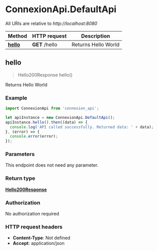 # ConnexionApi.DefaultApi

All URIs are relative to *http://localhost:8080*

Method | HTTP request | Description
------------- | ------------- | -------------
[**hello**](DefaultApi.md#hello) | **GET** /hello | Returns Hello World



## hello

> Hello200Response hello()

Returns Hello World

### Example

```javascript
import ConnexionApi from 'connexion_api';

let apiInstance = new ConnexionApi.DefaultApi();
apiInstance.hello().then((data) => {
  console.log('API called successfully. Returned data: ' + data);
}, (error) => {
  console.error(error);
});

```

### Parameters

This endpoint does not need any parameter.

### Return type

[**Hello200Response**](Hello200Response.md)

### Authorization

No authorization required

### HTTP request headers

- **Content-Type**: Not defined
- **Accept**: application/json

